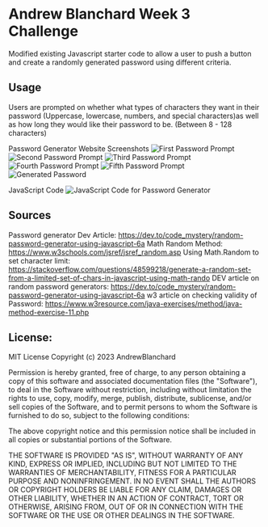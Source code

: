# Andrew Blanchard Week 3 Challenge

Modified existing Javascript starter code to allow a user to push a button and  create a randomly generated password using different criteria. 

## Usage
Users are prompted on whether what types of characters they want in their password  (Uppercase, lowercase, numbers, and special characters)as well as how long they would like their password to be. (Between 8 - 128 characters)

Password Generator Website Screenshots
<img alt="First Password Prompt" src=https://github.com/AndrewBlanchard/Week-3-Challenge/blob/master/Assets/PW%20Prompt%201.png>
<img alt="Second Password Prompt" src=https://github.com/AndrewBlanchard/Week-3-Challenge/blob/master/Assets/PW%20Prompt%202.png>
<img alt="Third Password Prompt" src=https://github.com/AndrewBlanchard/Week-3-Challenge/blob/master/Assets/PW%20Prompt%203.png>
<img alt="Fourth Password Prompt" src=https://github.com/AndrewBlanchard/Week-3-Challenge/blob/master/Assets/PW%20Prompt%204.png>
<img alt="Fifth Password Prompt" src=https://github.com/AndrewBlanchard/Week-3-Challenge/blob/master/Assets/PW%20Prompt%205.png>
<img alt="Generated Password" src=https://github.com/AndrewBlanchard/Week-3-Challenge/blob/master/Assets/Generated%20PW.png>

JavaScript Code
<img alt="JavaScript Code for Password Generator" src=https://github.com/AndrewBlanchard/Week-3-Challenge/blob/master/Assets/Week%203%20JavaScript%20Code%20.png> 

## Sources
Password generator Dev Article: https://dev.to/code_mystery/random-password-generator-using-javascript-6a
Math Random Method: https://www.w3schools.com/jsref/jsref_random.asp
Using Math.Random to set character limit: https://stackoverflow.com/questions/48599218/generate-a-random-set-from-a-limited-set-of-chars-in-javascript-using-math-rando
DEV article on random password generators: https://dev.to/code_mystery/random-password-generator-using-javascript-6a
w3 article on checking validity of Password: https://www.w3resource.com/java-exercises/method/java-method-exercise-11.php

## License:
MIT License 
Copyright (c) 2023 AndrewBlanchard

Permission is hereby granted, free of charge, to any person obtaining a copy
of this software and associated documentation files (the "Software"), to deal
in the Software without restriction, including without limitation the rights
to use, copy, modify, merge, publish, distribute, sublicense, and/or sell
copies of the Software, and to permit persons to whom the Software is
furnished to do so, subject to the following conditions:

The above copyright notice and this permission notice shall be included in all
copies or substantial portions of the Software.

THE SOFTWARE IS PROVIDED "AS IS", WITHOUT WARRANTY OF ANY KIND, EXPRESS OR
IMPLIED, INCLUDING BUT NOT LIMITED TO THE WARRANTIES OF MERCHANTABILITY,
FITNESS FOR A PARTICULAR PURPOSE AND NONINFRINGEMENT. IN NO EVENT SHALL THE
AUTHORS OR COPYRIGHT HOLDERS BE LIABLE FOR ANY CLAIM, DAMAGES OR OTHER
LIABILITY, WHETHER IN AN ACTION OF CONTRACT, TORT OR OTHERWISE, ARISING FROM,
OUT OF OR IN CONNECTION WITH THE SOFTWARE OR THE USE OR OTHER DEALINGS IN THE
SOFTWARE.
